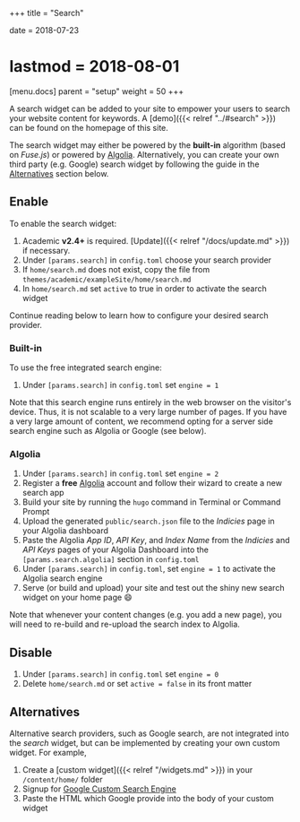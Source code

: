 +++
title = "Search"

date = 2018-07-23
# lastmod = 2018-08-01

[menu.docs]
  parent = "setup"
  weight = 50
+++

A search widget can be added to your site to empower your users to search your website content for keywords. A [demo]({{< relref "../#search" >}}) can be found on the homepage of this site.

The search widget may either be powered by the **built-in** algorithm (based on *Fuse.js*) or powered by [Algolia](https://www.algolia.com). Alternatively, you can create your own third party (e.g. Google) search widget by following the guide in the [Alternatives](#alternatives) section below.

## Enable

To enable the search widget:

1. Academic **v2.4+** is required. [Update]({{< relref "/docs/update.md" >}}) if necessary.
1. Under `[params.search]` in `config.toml` choose your search provider
1. If `home/search.md` does not exist, copy the file from `themes/academic/exampleSite/home/search.md`
1. In `home/search.md` set `active` to true in order to activate the search widget

Continue reading below to learn how to configure your desired search provider.

### Built-in

To use the free integrated search engine:

1. Under `[params.search]` in `config.toml` set `engine = 1`

Note that this search engine runs entirely in the web browser on the visitor's device. Thus, it is not scalable to a very large number of pages. If you have a very large amount of content, we recommend opting for a server side search engine such as Algolia or Google (see below).

### Algolia

1. Under `[params.search]` in `config.toml` set `engine = 2`
1. Register a **free** [Algolia](https://www.algolia.com) account and follow their wizard to create a new search app 
1. Build your site by running the `hugo` command in Terminal or Command Prompt
1. Upload the generated `public/search.json` file to the *Indicies* page in your Algolia dashboard
1. Paste the Algolia *App ID*, *API Key*, and *Index Name* from the *Indicies* and *API Keys* pages of your Algolia Dashboard into the `[params.search.algolia]` section in `config.toml`
1. Under `[params.search]` in `config.toml`, set `engine = 1` to activate the Algolia search engine
1. Serve (or build and upload) your site and test out the shiny new search widget on your home page :smile:

Note that whenever your content changes (e.g. you add a new page), you will need to re-build and re-upload the search index to Algolia.

## Disable

1. Under `[params.search]` in `config.toml` set `engine = 0`
1. Delete `home/search.md` or set `active = false` in its front matter


## Alternatives

Alternative search providers, such as Google search, are not integrated into the *search* widget, but can be implemented by creating your own custom widget. For example,

1. Create a [custom widget]({{< relref "/widgets.md" >}}) in your `/content/home/` folder
1. Signup for [Google Custom Search Engine](https://cse.google.com/cse/)
1. Paste the HTML which Google provide into the body of your custom widget
